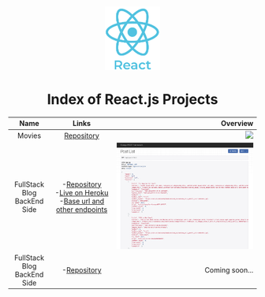 <p align="center"> 
    <img src='Assets/logo_react.png' height=130>
    <h1 align="center">Index of React.js Projects</h1>
</p> 
  
| Name     | Links                                                      |           Overview                  |
|:--------:|:--------------------------------------------------------------:|------------------------------------:|
|Movies | [Repository](https://github.com/SemihDurmus/SDR_01_Movies)| <img src='Assets/Movies40s2.gif' width='700px'>|
|FullStack Blog<br/>BackEnd Side  | -[Repository](https://github.com/SemihDurmus/Fullstack_Blog_App_Backend.git)<br/> -[Live on Heroku](https://fs-blog-backend.herokuapp.com/api/post-list/)<br/> -[Base url and other endpoints](https://fsblog-backend.herokuapp.com/)| <img src='Assets/blog_backend.png' width='700px'>|
|FullStack Blog<br/>BackEnd Side | -[Repository](https://github.com/SemihDurmus/FullStack_Blog_App_FrontEnd)<br/> | Coming soon...|
